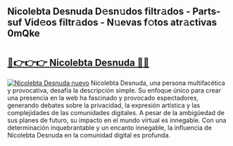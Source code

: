## Nicolebta Desnuda D𝚎sn𝚞dos filtr𝚊dos - Parts-suf Vid𝚎os filtr𝚊dos - N𝚞evas f𝚘tos atr𝚊ctivas 0mQke

# <h2><a href="http://mbd4zl.tromn.icu/?c=Nicolebta+Desnuda">🔗👉👉👉 Nicolebta Desnuda 🔗🔗</a></h2>

[![Nicolebta Desnuda nuevo](https://i.imgur.com/pEAQMta.gif)](http://mbd4zl.tromn.icu/?c=Nicolebta+Desnuda)
Nicolebta Desnuda, una persona multifacética y provocativa, desafía la descripción simple. Su enfoque único para crear una presencia en la web ha fascinado y provocado espectadores, generando debates sobre la privacidad, la expresión artística y las complejidades de las comunidades digitales. A pesar de la ambigüedad de sus planes de futuro, su impacto en el mundo virtual es innegable. Con una determinación inquebrantable y un encanto innegable, la influencia de Nicolebta Desnuda en la comunidad digital es profunda.
